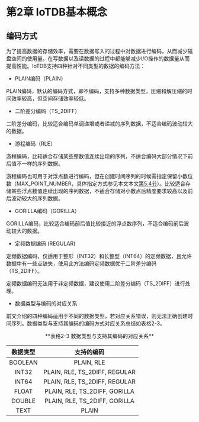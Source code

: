 <!--

    Licensed to the Apache Software Foundation (ASF) under one
    or more contributor license agreements.  See the NOTICE file
    distributed with this work for additional information
    regarding copyright ownership.  The ASF licenses this file
    to you under the Apache License, Version 2.0 (the
    "License"); you may not use this file except in compliance
    with the License.  You may obtain a copy of the License at

        http://www.apache.org/licenses/LICENSE-2.0

    Unless required by applicable law or agreed to in writing,
    software distributed under the License is distributed on an
    "AS IS" BASIS, WITHOUT WARRANTIES OR CONDITIONS OF ANY
    KIND, either express or implied.  See the License for the
    specific language governing permissions and limitations
    under the License.

-->

# 第2章 IoTDB基本概念

## 编码方式

为了提高数据的存储效率，需要在数据写入的过程中对数据进行编码，从而减少磁盘空间的使用量。在写数据以及读数据的过程中都能够减少I/O操作的数据量从而提高性能。IoTDB支持四种针对不同类型的数据的编码方法：

* PLAIN编码（PLAIN）

PLAIN编码，默认的编码方式，即不编码，支持多种数据类型，压缩和解压缩的时间效率较高，但空间存储效率较低。

* 二阶差分编码（TS_2DIFF）

二阶差分编码，比较适合编码单调递增或者递减的序列数据，不适合编码波动较大的数据。

* 游程编码（RLE）

游程编码，比较适合存储某些整数值连续出现的序列，不适合编码大部分情况下前后值不一样的序列数据。

游程编码也可用于对浮点数进行编码，但在创建时间序列的时候需指定保留小数位数（MAX_POINT_NUMBER，具体指定方式参见本文本文[第5.4节](/#/Documents/progress/chap5/sec4)）。比较适合存储某些浮点数值连续出现的序列数据，不适合存储对小数点后精度要求较高以及前后波动较大的序列数据。

* GORILLA编码（GORILLA）

GORILLA编码，比较适合编码前后值比较接近的浮点数序列，不适合编码前后波动较大的数据。

* 定频数据编码 (REGULAR)

定频数据编码，仅适用于整形（INT32）和长整型（INT64）的定频数据，且允许数据中有一些点缺失，使用此方法编码定频数据优于二阶差分编码（TS_2DIFF）。

定频数据编码无法用于非定频数据，建议使用二阶差分编码（TS_2DIFF）进行处理。

* 数据类型与编码的对应关系

前文介绍的四种编码适用于不同的数据类型，若对应关系错误，则无法正确创建时间序列。数据类型与支持其编码的编码方式对应关系总结如表格2-3。

<center> **表格2-3 数据类型与支持其编码的对应关系**

|数据类型	|支持的编码|
|:---:|:---:|
|BOOLEAN|	PLAIN, RLE|
|INT32	|PLAIN, RLE, TS_2DIFF, REGULAR|
|INT64	|PLAIN, RLE, TS_2DIFF, REGULAR|
|FLOAT	|PLAIN, RLE, TS_2DIFF, GORILLA|
|DOUBLE	|PLAIN, RLE, TS_2DIFF, GORILLA|
|TEXT	|PLAIN|

</center>
